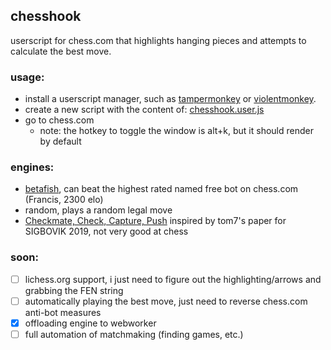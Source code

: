 ## chesshook

userscript for chess.com that highlights hanging pieces and attempts to calculate the best move.

### usage: 
 - install a userscript manager, such as [tampermonkey](https://www.tampermonkey.net/) or [violentmonkey](https://violentmonkey.github.io/get-it/).
 - create a new script with the content of: [chesshook.user.js](https://raw.githubusercontent.com/0mlml/chesshook/master/chesshook.user.js)
 - go to chess.com
   - note: the hotkey to toggle the window is alt+k, but it should render by default 

### engines:
 - [betafish](https://github.com/Strryke/betafish), can beat the highest rated named free bot on chess.com (Francis, 2300 elo)
 - random, plays a random legal move
 - [Checkmate, Check, Capture, Push](http://tom7.org/chess/weak.pdf) inspired by tom7's paper for SIGBOVIK 2019, not very good at chess

### soon:
 - [ ] lichess.org support, i just need to figure out the highlighting/arrows and grabbing the FEN string
 - [ ] automatically playing the best move, just need to reverse chess.com anti-bot measures
 - [X] offloading engine to webworker
 - [ ] full automation of matchmaking (finding games, etc.)